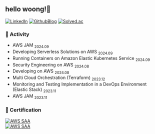 ## hello woong!👋

[![LinkedIn](https://img.shields.io/badge/-LinkedIn-0077b5?style=round-square&logo=linkedin&logoColor=white&link=https://www.linkedin.com/in/sangwoong-park-4a23422b9)](https://www.linkedin.com/in/sangwoong-park-4a23422b9)
[![GithubBlog](https://img.shields.io/badge/-GithubBlog-6E6E6E?style=round-square&logo=Github&logoColor=white&link=https://xxng1.github.io)](https://xxng1.github.io)
[![Solved.ac](http://mazassumnida.wtf/api/mini/generate_badge?boj=zzmms8)](https://solved.ac/zzmms8)
<!--[![solvedac badge](https://solvedac-readme-badge.vercel.app/api/v1/badge?user=zzmms8&compact=true)](https://solved.ac/zzmms8)-->


### 🚀 Activity
- AWS JAM <sub> 2024.09 </sub>
- Developing Serverless Solutions on AWS <sub> 2024.09 </sub>
- Running Containers on Amazon Elastic Kubernetes Service <sub> 2024.09 </sub>
- Security Engineering on AWS <sub> 2024.08 </sub>
- Developing on AWS <sub> 2024.08 </sub>
- Multi Cloud Orchestration (Terraform) <sub> 2023.12 </sub>
- Monitoring and Testing Implementation in a DevOps Environment (Elastic Stack)  <sub> 2023.11 </sub>
- AWS JAM <sub> 2023.11 </sub>

### 🪪 Certification
<div style="display: flex; flex-direction: row;">
    <a href="https://www.credly.com/badges/2747935d-9415-4e07-bb92-e55b318f1822/public_url"><img alt="AWS SAA" src="https://img.shields.io/badge/AWS-Certified Developer-white?logo=amazon web services&logoColor=white"></a>
</div>
<div style="display: flex; flex-direction: row;">
    <a href="https://www.credly.com/badges/f3d037e2-a9f8-4b7a-ad05-bc174144d196/public_url"><img alt="AWS SAA" src="https://img.shields.io/badge/AWS-Certified Solutions Architect-white?logo=amazon web services&logoColor=white"></a>
</div>

